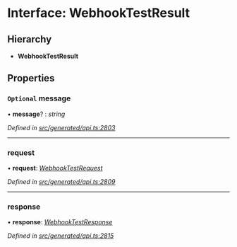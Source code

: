 # Interface: WebhookTestResult

## Hierarchy

* **WebhookTestResult**

## Properties

### `Optional` message

• **message**? : *string*

*Defined in [src/generated/api.ts:2803](https://github.com/mailslurp/mailslurp-client/blob/a26884c/src/generated/api.ts#L2803)*

___

###  request

• **request**: *[WebhookTestRequest](../modules/_generated_api_.webhooktestrequest.md)*

*Defined in [src/generated/api.ts:2809](https://github.com/mailslurp/mailslurp-client/blob/a26884c/src/generated/api.ts#L2809)*

___

###  response

• **response**: *[WebhookTestResponse](_generated_api_.webhooktestresponse.md)*

*Defined in [src/generated/api.ts:2815](https://github.com/mailslurp/mailslurp-client/blob/a26884c/src/generated/api.ts#L2815)*
